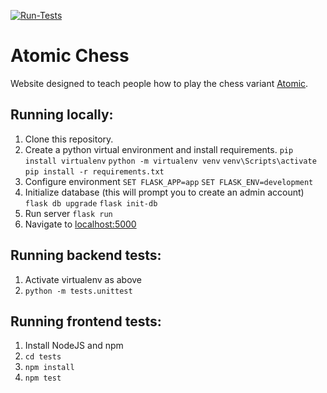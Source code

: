 [![Run-Tests](https://github.com/APM246/Atomic-Chess/actions/workflows/run-tests.yml/badge.svg)](https://github.com/APM246/Atomic-Chess/actions/workflows/run-tests.yml)
# Atomic Chess
Website designed to teach people how to play the chess variant [Atomic](https://en.wikipedia.org/wiki/Atomic_chess).

## Running locally:
1. Clone this repository.
2. Create a python virtual environment and install requirements.
`pip install virtualenv`
`python -m virtualenv venv`
`venv\Scripts\activate`
`pip install -r requirements.txt`
3. Configure environment
`SET FLASK_APP=app`
`SET FLASK_ENV=development`
4. Initialize database (this will prompt you to create an admin account)
`flask db upgrade`
`flask init-db`
5. Run server
`flask run`
6. Navigate to [localhost:5000](http://localhost:5000)

## Running backend tests:
1. Activate virtualenv as above
2. `python -m tests.unittest`

## Running frontend tests:
1. Install NodeJS and npm
2. `cd tests`
3. `npm install`
4. `npm test`

